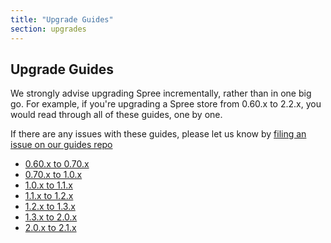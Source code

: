 ```yaml
---
title: "Upgrade Guides"
section: upgrades
---
```


## Upgrade Guides

We strongly advise upgrading Spree incrementally, rather than in one big go. For example, if you're upgrading a Spree store from 0.60.x to 2.2.x, you would read through all of these guides, one by one. 

If there are any issues with these guides, please let us know by [filing an issue on our guides repo](https://github.com/spree/spree-guides/issues/new)

* [0.60.x to 0.70.x](/upgrades/point-sixty-to-point-seventy) 
* [0.70.x to 1.0.x](/upgrades/point-seventy-to-one-dot-oh)
* [1.0.x to 1.1.x](/upgrades/one-dot-oh-to-one-dot-one)
* [1.1.x to 1.2.x](/upgrades/one-dot-one-to-one-dot-two)
* [1.2.x to 1.3.x](/upgrades/one-dot-two-to-one-dot-three)
* [1.3.x to 2.0.x](/upgrades/one-dot-three-to-two-dot-oh)
* [2.0.x to 2.1.x](/upgrades/two-dot-oh-to-two-dot-one)

